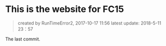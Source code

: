 # This is the website for FC15
> created by RunTimeError2, 2017-10-17 11:56
latest update: 2018-5-11 23：57

The last commit.